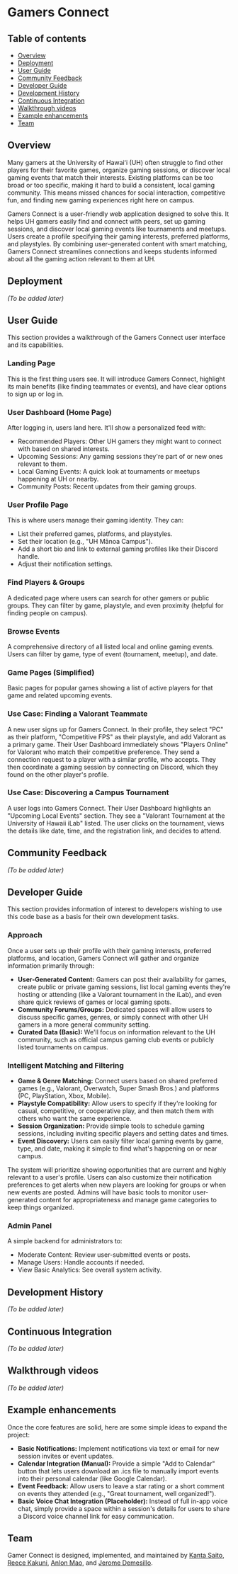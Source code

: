 # Gamers Connect

## Table of contents

* [Overview](#overview)
* [Deployment](#deployment)
* [User Guide](#user-guide)
* [Community Feedback](#community-feedback)
* [Developer Guide](#developer-guide)
* [Development History](#development-history)
* [Continuous Integration](#continuous-integration)
* [Walkthrough videos](#walkthrough-videos)
* [Example enhancements](#example-enhancements)
* [Team](#team)

## Overview

Many gamers at the University of Hawaiʻi (UH) often struggle to find other players for their favorite games, organize gaming sessions, or discover local gaming events that match their interests. Existing platforms can be too broad or too specific, making it hard to build a consistent, local gaming community. This means missed chances for social interaction, competitive fun, and finding new gaming experiences right here on campus.

Gamers Connect is a user-friendly web application designed to solve this. It helps UH gamers easily find and connect with peers, set up gaming sessions, and discover local gaming events like tournaments and meetups. Users create a profile specifying their gaming interests, preferred platforms, and playstyles. By combining user-generated content with smart matching, Gamers Connect streamlines connections and keeps students informed about all the gaming action relevant to them at UH.

## Deployment

*(To be added later)*

## User Guide

This section provides a walkthrough of the Gamers Connect user interface and its capabilities.

### Landing Page

This is the first thing users see. It will introduce Gamers Connect, highlight its main benefits (like finding teammates or events), and have clear options to sign up or log in.

### User Dashboard (Home Page)

After logging in, users land here. It'll show a personalized feed with:
* Recommended Players: Other UH gamers they might want to connect with based on shared interests.
* Upcoming Sessions: Any gaming sessions they're part of or new ones relevant to them.
* Local Gaming Events: A quick look at tournaments or meetups happening at UH or nearby.
* Community Posts: Recent updates from their gaming groups.

### User Profile Page

This is where users manage their gaming identity. They can:
* List their preferred games, platforms, and playstyles.
* Set their location (e.g., "UH Mānoa Campus").
* Add a short bio and link to external gaming profiles like their Discord handle.
* Adjust their notification settings.

### Find Players & Groups

A dedicated page where users can search for other gamers or public groups. They can filter by game, playstyle, and even proximity (helpful for finding people on campus).

### Browse Events

A comprehensive directory of all listed local and online gaming events. Users can filter by game, type of event (tournament, meetup), and date.

### Game Pages (Simplified)

Basic pages for popular games showing a list of active players for that game and related upcoming events.

### Use Case: Finding a Valorant Teammate

A new user signs up for Gamers Connect. In their profile, they select "PC" as their platform, "Competitive FPS" as their playstyle, and add Valorant as a primary game. Their User Dashboard immediately shows "Players Online" for Valorant who match their competitive preference. They send a connection request to a player with a similar profile, who accepts. They then coordinate a gaming session by connecting on Discord, which they found on the other player's profile.

### Use Case: Discovering a Campus Tournament

A user logs into Gamers Connect. Their User Dashboard highlights an "Upcoming Local Events" section. They see a "Valorant Tournament at the University of Hawaii iLab" listed. The user clicks on the tournament, views the details like date, time, and the registration link, and decides to attend.

## Community Feedback

*(To be added later)*

## Developer Guide

This section provides information of interest to developers wishing to use this code base as a basis for their own development tasks.

### Approach

Once a user sets up their profile with their gaming interests, preferred platforms, and location, Gamers Connect will gather and organize information primarily through:
* **User-Generated Content:** Gamers can post their availability for games, create public or private gaming sessions, list local gaming events they're hosting or attending (like a Valorant tournament in the iLab), and even share quick reviews of games or local gaming spots.
* **Community Forums/Groups:** Dedicated spaces will allow users to discuss specific games, genres, or simply connect with other UH gamers in a more general community setting.
* **Curated Data (Basic):** We'll focus on information relevant to the UH community, such as official campus gaming club events or publicly listed tournaments on campus.

### Intelligent Matching and Filtering

* **Game & Genre Matching:** Connect users based on shared preferred games (e.g., Valorant, Overwatch, Super Smash Bros.) and platforms (PC, PlayStation, Xbox, Mobile).
* **Playstyle Compatibility:** Allow users to specify if they're looking for casual, competitive, or cooperative play, and then match them with others who want the same experience.
* **Session Organization:** Provide simple tools to schedule gaming sessions, including inviting specific players and setting dates and times.
* **Event Discovery:** Users can easily filter local gaming events by game, type, and date, making it simple to find what's happening on or near campus.

The system will prioritize showing opportunities that are current and highly relevant to a user's profile. Users can also customize their notification preferences to get alerts when new players are looking for groups or when new events are posted.
Admins will have basic tools to monitor user-generated content for appropriateness and manage game categories to keep things organized.

### Admin Panel

A simple backend for administrators to:
* Moderate Content: Review user-submitted events or posts.
* Manage Users: Handle accounts if needed.
* View Basic Analytics: See overall system activity.

## Development History

*(To be added later)*

## Continuous Integration

*(To be added later)*

## Walkthrough videos

*(To be added later)*

## Example enhancements

Once the core features are solid, here are some simple ideas to expand the project:
* **Basic Notifications:** Implement notifications via text or email for new session invites or event updates.
* **Calendar Integration (Manual):** Provide a simple "Add to Calendar" button that lets users download an .ics file to manually import events into their personal calendar (like Google Calendar).
* **Event Feedback:** Allow users to leave a star rating or a short comment on events they attended (e.g., "Great tournament, well organized!").
* **Basic Voice Chat Integration (Placeholder):** Instead of full in-app voice chat, simply provide a space within a session's details for users to share a Discord voice channel link for easy communication.

## Team

Gamer Connect is designed, implemented, and maintained by [Kanta Saito](https://KantaS12.github.io/), [Reece Kakuni](https://bearsnuffle.github.io/), [Anlon Mao](https://anlmao125.github.io/), and [Jerome Demesillo](https://jeromedemesillo.github.io/).
